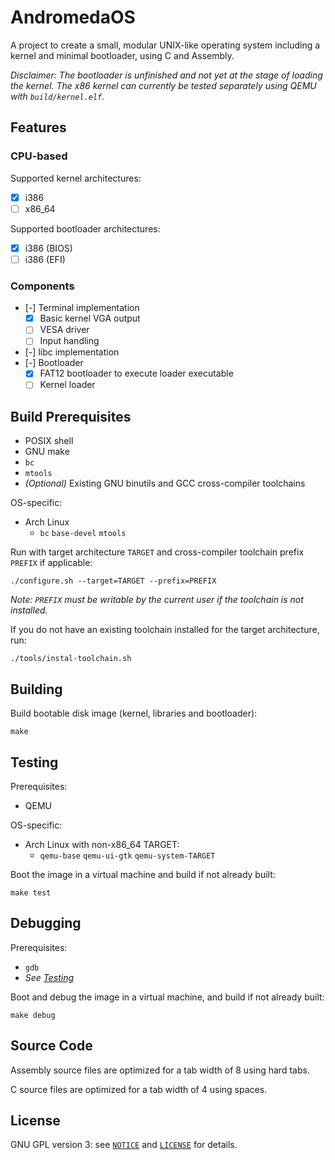 # AndromedaOS

A project to create a small, modular UNIX-like operating system including a kernel and minimal bootloader, using C and Assembly.

*Disclaimer: The bootloader is unfinished and not yet at the stage of loading the kernel. The x86 kernel can currently be tested separately using QEMU with `build/kernel.elf`.*

## Features

### CPU-based

Supported kernel architectures:

- [x] i386
- [ ] x86_64

Supported bootloader architectures:

- [x] i386 (BIOS)
- [ ] i386 (EFI)

### Components

- [-] Terminal implementation
    - [x] Basic kernel VGA output
    - [ ] VESA driver
    - [ ] Input handling
- [-] libc implementation
- [-] Bootloader
    - [x] FAT12 bootloader to execute loader executable
    - [ ] Kernel loader

## Build Prerequisites

- POSIX shell
- GNU make
- `bc`
- `mtools`
- *(Optional)* Existing GNU binutils and GCC cross-compiler toolchains

OS-specific:

- Arch Linux
    - `bc` `base-devel` `mtools`

Run with target architecture `TARGET` and cross-compiler toolchain prefix `PREFIX` if applicable:

`./configure.sh --target=TARGET --prefix=PREFIX`

*Note: `PREFIX` must be writable by the current user if the toolchain is not installed.*

If you do not have an existing toolchain installed for the target architecture, run:

`./tools/instal-toolchain.sh`

## Building

Build bootable disk image (kernel, libraries and bootloader):

`make`

## Testing

Prerequisites:

- QEMU

OS-specific:

- Arch Linux with non-x86_64 TARGET:
    - `qemu-base` `qemu-ui-gtk` `qemu-system-TARGET`

Boot the image in a virtual machine and build if not already built:

`make test`

## Debugging

Prerequisites:

- `gdb`
- *See [Testing](#Testing)*

Boot and debug the image in a virtual machine, and build if not already built:

`make debug`

## Source Code

Assembly source files are optimized for a tab width of 8 using hard tabs.

C source files are optimized for a tab width of 4 using spaces.

## License

GNU GPL version 3: see [`NOTICE`](NOTICE) and [`LICENSE`](LICENSE) for details.
